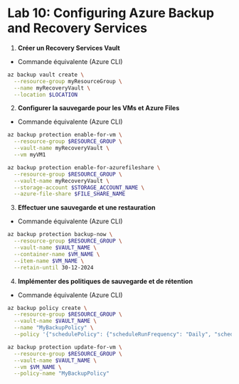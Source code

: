 # Lab 10: Configuring Azure Backup and Recovery Services

1. **Créer un Recovery Services Vault**

- Commande équivalente (Azure CLI)

```bash
az backup vault create \
  --resource-group myResourceGroup \
  --name myRecoveryVault \
  --location $LOCATION
```

2. **Configurer la sauvegarde pour les VMs et Azure Files**

- Commande équivalente (Azure CLI)

```bash
az backup protection enable-for-vm \
  --resource-group $RESOURCE_GROUP \
  --vault-name myRecoveryVault \
  --vm myVM1
```

```bash
az backup protection enable-for-azurefileshare \
  --resource-group $RESOURCE_GROUP \
  --vault-name myRecoveryVault \
  --storage-account $STORAGE_ACCOUNT_NAME \
  --azure-file-share $FILE_SHARE_NAME
```

3. **Effectuer une sauvegarde et une restauration**

- Commande équivalente (Azure CLI)

```bash
az backup protection backup-now \
  --resource-group $RESOURCE_GROUP \
  --vault-name $VAULT_NAME \
  --container-name $VM_NAME \
  --item-name $VM_NAME \
  --retain-until 30-12-2024 
```

4. **Implémenter des politiques de sauvegarde et de rétention**

- Commande équivalente (Azure CLI)

```bash
az backup policy create \
  --resource-group $RESOURCE_GROUP \
  --vault-name $VAULT_NAME \
  --name "MyBackupPolicy" \
  --policy '{"schedulePolicy": {"scheduleRunFrequency": "Daily", "scheduleRunTimes": ["2024-12-30T02:00:00Z"]}, "retentionPolicy": {"dailySchedule": {"retentionDuration": {"count": 30, "durationType": "Days"}}}}'

az backup protection update-for-vm \
  --resource-group $RESOURCE_GROUP \
  --vault-name $VAULT_NAME \
  --vm $VM_NAME \
  --policy-name "MyBackupPolicy"
```
